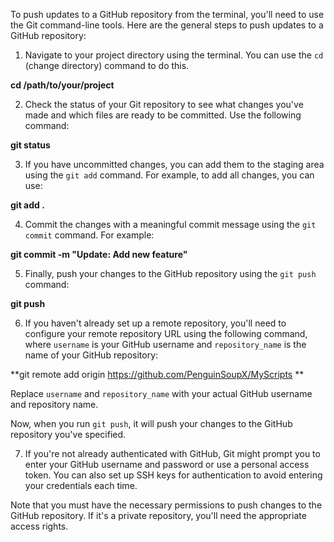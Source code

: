 To push updates to a GitHub repository from the terminal, you'll need to use the Git command-line tools. Here are the general steps to push updates to a GitHub repository:

1. Navigate to your project directory using the terminal. You can use the `cd` (change directory) command to do this.

**cd /path/to/your/project**

2. Check the status of your Git repository to see what changes you've made and which files are ready to be committed. Use the following command:

**git status**

3. If you have uncommitted changes, you can add them to the staging area using the `git add` command. For example, to add all changes, you can use:

**git add .**

4. Commit the changes with a meaningful commit message using the `git commit` command. For example:

**git commit -m "Update: Add new feature"**

5. Finally, push your changes to the GitHub repository using the `git push` command:

**git push**

6. If you haven't already set up a remote repository, you'll need to configure your remote repository URL using the following command, where `username` is your GitHub username and `repository_name` is the name of your GitHub repository:

**git remote add origin https://github.com/PenguinSoupX/MyScripts **

Replace `username` and `repository_name` with your actual GitHub username and repository name.

Now, when you run `git push`, it will push your changes to the GitHub repository you've specified.

7. If you're not already authenticated with GitHub, Git might prompt you to enter your GitHub username and password or use a personal access token. You can also set up SSH keys for authentication to avoid entering your credentials each time.

Note that you must have the necessary permissions to push changes to the GitHub repository. If it's a private repository, you'll need the appropriate access rights.

